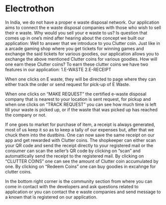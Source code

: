 # Electrothon

In India, we do not have a proper e waste disposal network. Our application aims to connect the e waste disposal companies with those who wish to sell their e waste.
Why would you sell your e waste to us? Is question that comes up in one’s mind after hearing about the concept we built our application:
Well to answer that we introduce to you Clutter coin. Just like in a arcade gaming shop where you get tickets for winning games and exchange the said tickets for various goodies, our application allows you to exchange the above mentioned Clutter coins for various goodies. 
How will one earn these Clutter coins?
To earn these clutter coins we have two features in our application:
1.E-WASTE
2.E-RECEIPT

When one clicks on E waste, they will be directed to page where they can either track the order or send request for pick-up of E Waste.

When one clicks on “MAKE REQUEST” the certified e-waste disposal company that is nearest to your location is sent request, for pickup and when one clicks on “TRACK REQUEST” you can see how much time is left till your waste is picked up, or if the waste that was picked up has reached the company or not.

If one goes to market for purchase of item, a receipt is always generated, most of us keep it so as to keep a tally of our expenses but, after that we chuck them into the dustbins. One can now save the same receipt on our app and get rewarded with Clutter coins. The shopkeeper can either scan your QR code and send the receipt directly to your registered mail or the consumer can scan the seller’s QR code by clicking on “scan” and automattically send the receipt to the registered mail.
By clicking on “CLUTTER COINS” one can see the amount of Clutter coin accumulated by one. 
By clicking on “Redeem Coins” one can buy goodies in excahnge for clutter coins.

In the bottom right corner is the community section from where you can come in contact with the developers and ask questions related to application or you can contact the e waste companies and send message to a known that is registered on our application.

